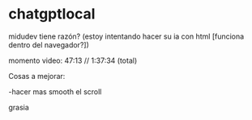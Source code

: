 # chatgptlocal
midudev tiene razón?
(estoy intentando hacer su ia con html [funciona dentro del navegador?])


momento video:
47:13 // 1:37:34 (total)

Cosas a mejorar:


-hacer mas smooth el scroll



grasia
